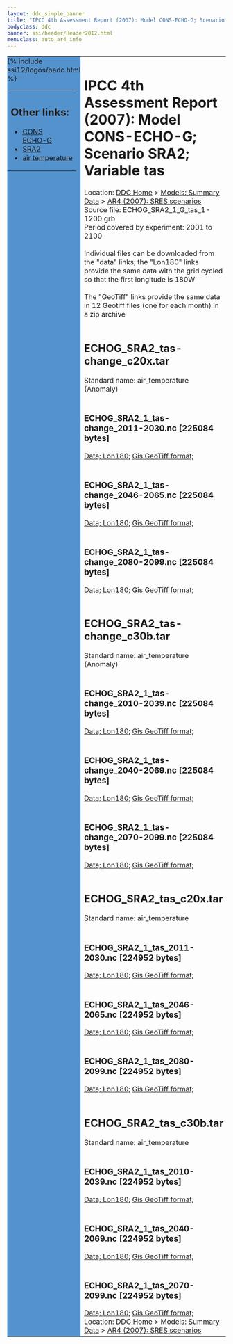 ```yaml
---
layout: ddc_simple_banner
title: "IPCC 4th Assessment Report (2007): Model CONS-ECHO-G; Scenario SRA2; Variable tas"
bodyclass: ddc
banner: ssi/header/Header2012.html
menuclass: auto_ar4_info
---
```



<table width="100%" border="0" cellspacing="0" cellpadding="0" style="border-collapse: collapse;">
<tr style="margin:0;padding:0;border:0;">
<td style="margin:0;padding:0;border:0;height:1pt;width:150pt;background:#5492CD;" valign="top" >

<div id="lh-col2" class="auto_ar4_info">
<table class="menumain" bgcolor="#5492CD" cellspacing="0" width="100%" border="0">
<tr><td>
<h2> Other links:</h2>
<ul>
<li><a href="/auto/ar4/model-CONS-ECHO-G.html">CONS<br/>ECHO-G</a></li>
<li><a href="/auto/ar4/scenario-SRA2.html">SRA2</a></li>
<li><a href="/auto/ar4/var-air_temperature.html">air temperature</a></li>
</ul>
</td></tr>
{% include ssi12/logos/badc.html %}
</table>
</div>
</td>
<td><h1>IPCC 4th Assessment Report (2007): Model CONS-ECHO-G; Scenario SRA2; Variable tas</h1>

<!-- Breadcrumb1 -->
<div id="breadcrumb1" align="left">
Location: <a href="/index.html">DDC Home</a> > <a href="/sim/gcm_clim/">Models: Summary Data</a>
> <a href="/sim/gcm_clim/SRES_AR4/index.html">AR4 (2007): SRES scenarios</a>
</div>
<!-- End of Breadcrumb1 -->Source file: ECHOG_SRA2_1_G_tas_1-1200.grb
<br/>
Period covered by experiment: 2001 to 2100<br/>
<br/>Individual files can be downloaded from the "data" links; the "Lon180" links provide the same data
         with the grid cycled so that the first longitude is 180W<br/>
<br/>The "GeoTiff" links provide the same data in 12 Geotiff files (one for each month)
          in a zip archive<br/>
<br/><h2>ECHOG_SRA2_tas-change_c20x.tar</h2>
Standard name: air_temperature (Anomaly)<br>
<br/><h3>ECHOG_SRA2_1_tas-change_2011-2030.nc [225084 bytes]</h3>
<a href="http://apps.ipcc-data.org/cgi-bin/downl/ar4_nc/tas/ECHOG_SRA2_1_tas-change_2011-2030.nc">Data; </a><a href="http://apps.ipcc-data.org/cgi-bin/downl/ar4_nc/tas/ECHOG_SRA2_1_tas-change_2011-2030.cyto180.nc"> Lon180</a>; <a href="/cgi-bin/downl/ar4_tif/tas/ECHOG_SRA2_1_tas-change_2011-2030.zip">Gis GeoTiff format; </a><br/>
<br/><h3>ECHOG_SRA2_1_tas-change_2046-2065.nc [225084 bytes]</h3>
<a href="http://apps.ipcc-data.org/cgi-bin/downl/ar4_nc/tas/ECHOG_SRA2_1_tas-change_2046-2065.nc">Data; </a><a href="http://apps.ipcc-data.org/cgi-bin/downl/ar4_nc/tas/ECHOG_SRA2_1_tas-change_2046-2065.cyto180.nc"> Lon180</a>; <a href="/cgi-bin/downl/ar4_tif/tas/ECHOG_SRA2_1_tas-change_2046-2065.zip">Gis GeoTiff format; </a><br/>
<br/><h3>ECHOG_SRA2_1_tas-change_2080-2099.nc [225084 bytes]</h3>
<a href="http://apps.ipcc-data.org/cgi-bin/downl/ar4_nc/tas/ECHOG_SRA2_1_tas-change_2080-2099.nc">Data; </a><a href="http://apps.ipcc-data.org/cgi-bin/downl/ar4_nc/tas/ECHOG_SRA2_1_tas-change_2080-2099.cyto180.nc"> Lon180</a>; <a href="/cgi-bin/downl/ar4_tif/tas/ECHOG_SRA2_1_tas-change_2080-2099.zip">Gis GeoTiff format; </a><br/>
<br/><h2>ECHOG_SRA2_tas-change_c30b.tar</h2>
Standard name: air_temperature (Anomaly)<br>
<br/><h3>ECHOG_SRA2_1_tas-change_2010-2039.nc [225084 bytes]</h3>
<a href="http://apps.ipcc-data.org/cgi-bin/downl/ar4_nc/tas/ECHOG_SRA2_1_tas-change_2010-2039.nc">Data; </a><a href="http://apps.ipcc-data.org/cgi-bin/downl/ar4_nc/tas/ECHOG_SRA2_1_tas-change_2010-2039.cyto180.nc"> Lon180</a>; <a href="/cgi-bin/downl/ar4_tif/tas/ECHOG_SRA2_1_tas-change_2010-2039.zip">Gis GeoTiff format; </a><br/>
<br/><h3>ECHOG_SRA2_1_tas-change_2040-2069.nc [225084 bytes]</h3>
<a href="http://apps.ipcc-data.org/cgi-bin/downl/ar4_nc/tas/ECHOG_SRA2_1_tas-change_2040-2069.nc">Data; </a><a href="http://apps.ipcc-data.org/cgi-bin/downl/ar4_nc/tas/ECHOG_SRA2_1_tas-change_2040-2069.cyto180.nc"> Lon180</a>; <a href="/cgi-bin/downl/ar4_tif/tas/ECHOG_SRA2_1_tas-change_2040-2069.zip">Gis GeoTiff format; </a><br/>
<br/><h3>ECHOG_SRA2_1_tas-change_2070-2099.nc [225084 bytes]</h3>
<a href="http://apps.ipcc-data.org/cgi-bin/downl/ar4_nc/tas/ECHOG_SRA2_1_tas-change_2070-2099.nc">Data; </a><a href="http://apps.ipcc-data.org/cgi-bin/downl/ar4_nc/tas/ECHOG_SRA2_1_tas-change_2070-2099.cyto180.nc"> Lon180</a>; <a href="/cgi-bin/downl/ar4_tif/tas/ECHOG_SRA2_1_tas-change_2070-2099.zip">Gis GeoTiff format; </a><br/>
<br/><h2>ECHOG_SRA2_tas_c20x.tar</h2>
Standard name: air_temperature<br>
<br/><h3>ECHOG_SRA2_1_tas_2011-2030.nc [224952 bytes]</h3>
<a href="http://apps.ipcc-data.org/cgi-bin/downl/ar4_nc/tas/ECHOG_SRA2_1_tas_2011-2030.nc">Data; </a><a href="http://apps.ipcc-data.org/cgi-bin/downl/ar4_nc/tas/ECHOG_SRA2_1_tas_2011-2030.cyto180.nc"> Lon180</a>; <a href="/cgi-bin/downl/ar4_tif/tas/ECHOG_SRA2_1_tas_2011-2030.zip">Gis GeoTiff format; </a><br/>
<br/><h3>ECHOG_SRA2_1_tas_2046-2065.nc [224952 bytes]</h3>
<a href="http://apps.ipcc-data.org/cgi-bin/downl/ar4_nc/tas/ECHOG_SRA2_1_tas_2046-2065.nc">Data; </a><a href="http://apps.ipcc-data.org/cgi-bin/downl/ar4_nc/tas/ECHOG_SRA2_1_tas_2046-2065.cyto180.nc"> Lon180</a>; <a href="/cgi-bin/downl/ar4_tif/tas/ECHOG_SRA2_1_tas_2046-2065.zip">Gis GeoTiff format; </a><br/>
<br/><h3>ECHOG_SRA2_1_tas_2080-2099.nc [224952 bytes]</h3>
<a href="http://apps.ipcc-data.org/cgi-bin/downl/ar4_nc/tas/ECHOG_SRA2_1_tas_2080-2099.nc">Data; </a><a href="http://apps.ipcc-data.org/cgi-bin/downl/ar4_nc/tas/ECHOG_SRA2_1_tas_2080-2099.cyto180.nc"> Lon180</a>; <a href="/cgi-bin/downl/ar4_tif/tas/ECHOG_SRA2_1_tas_2080-2099.zip">Gis GeoTiff format; </a><br/>
<br/><h2>ECHOG_SRA2_tas_c30b.tar</h2>
Standard name: air_temperature<br>
<br/><h3>ECHOG_SRA2_1_tas_2010-2039.nc [224952 bytes]</h3>
<a href="http://apps.ipcc-data.org/cgi-bin/downl/ar4_nc/tas/ECHOG_SRA2_1_tas_2010-2039.nc">Data; </a><a href="http://apps.ipcc-data.org/cgi-bin/downl/ar4_nc/tas/ECHOG_SRA2_1_tas_2010-2039.cyto180.nc"> Lon180</a>; <a href="/cgi-bin/downl/ar4_tif/tas/ECHOG_SRA2_1_tas_2010-2039.zip">Gis GeoTiff format; </a><br/>
<br/><h3>ECHOG_SRA2_1_tas_2040-2069.nc [224952 bytes]</h3>
<a href="http://apps.ipcc-data.org/cgi-bin/downl/ar4_nc/tas/ECHOG_SRA2_1_tas_2040-2069.nc">Data; </a><a href="http://apps.ipcc-data.org/cgi-bin/downl/ar4_nc/tas/ECHOG_SRA2_1_tas_2040-2069.cyto180.nc"> Lon180</a>; <a href="/cgi-bin/downl/ar4_tif/tas/ECHOG_SRA2_1_tas_2040-2069.zip">Gis GeoTiff format; </a><br/>
<br/><h3>ECHOG_SRA2_1_tas_2070-2099.nc [224952 bytes]</h3>
<a href="http://apps.ipcc-data.org/cgi-bin/downl/ar4_nc/tas/ECHOG_SRA2_1_tas_2070-2099.nc">Data; </a><a href="http://apps.ipcc-data.org/cgi-bin/downl/ar4_nc/tas/ECHOG_SRA2_1_tas_2070-2099.cyto180.nc"> Lon180</a>; <a href="/cgi-bin/downl/ar4_tif/tas/ECHOG_SRA2_1_tas_2070-2099.zip">Gis GeoTiff format; </a><br/>
<!-- Breadcrumb2 -->
<div id="breadcrumb2" align="left">
Location: <a href="/index.html">DDC Home</a> > <a href="/sim/gcm_clim/">Models: Summary Data</a>
> <a href="/sim/gcm_clim/SRES_AR4/index.html">AR4 (2007): SRES scenarios</a>
</div>
<!-- End of Breadcrumb2 --></td></tr></table>

